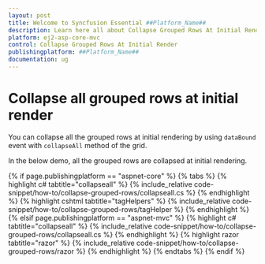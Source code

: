 ```yaml
---
layout: post
title: Welcome to Syncfusion Essential ##Platform_Name##
description: Learn here all about Collapse Grouped Rows At Initial Render of Syncfusion Essential ##Platform_Name## widgets based on HTML5 and jQuery.
platform: ej2-asp-core-mvc
control: Collapse Grouped Rows At Initial Render
publishingplatform: ##Platform_Name##
documentation: ug
---
```



# Collapse all grouped rows at initial render

You can collapse all the grouped rows at initial rendering by using `dataBound` event with  `collapseAll` method of the grid.

In the below demo, all the grouped rows are collapsed at initial rendering.

{% if page.publishingplatform == "aspnet-core" %}
{% tabs %}
{% highlight c# tabtitle="collapseall" %}
{% include_relative code-snippet/how-to/collapse-grouped-rows/collapseall.cs %}
{% endhighlight %}
{% highlight cshtml tabtitle="tagHelpers" %}
{% include_relative code-snippet/how-to/collapse-grouped-rows/tagHelper %}
{% endhighlight %}
{% elsif page.publishingplatform == "aspnet-mvc" %}
{% highlight c# tabtitle="collapseall" %}
{% include_relative code-snippet/how-to/collapse-grouped-rows/collapseall.cs %}
{% endhighlight %}
{% highlight razor tabtitle="razor" %}
{% include_relative code-snippet/how-to/collapse-grouped-rows/razor %}
{% endhighlight %}
{% endtabs %}
{% endif %}



